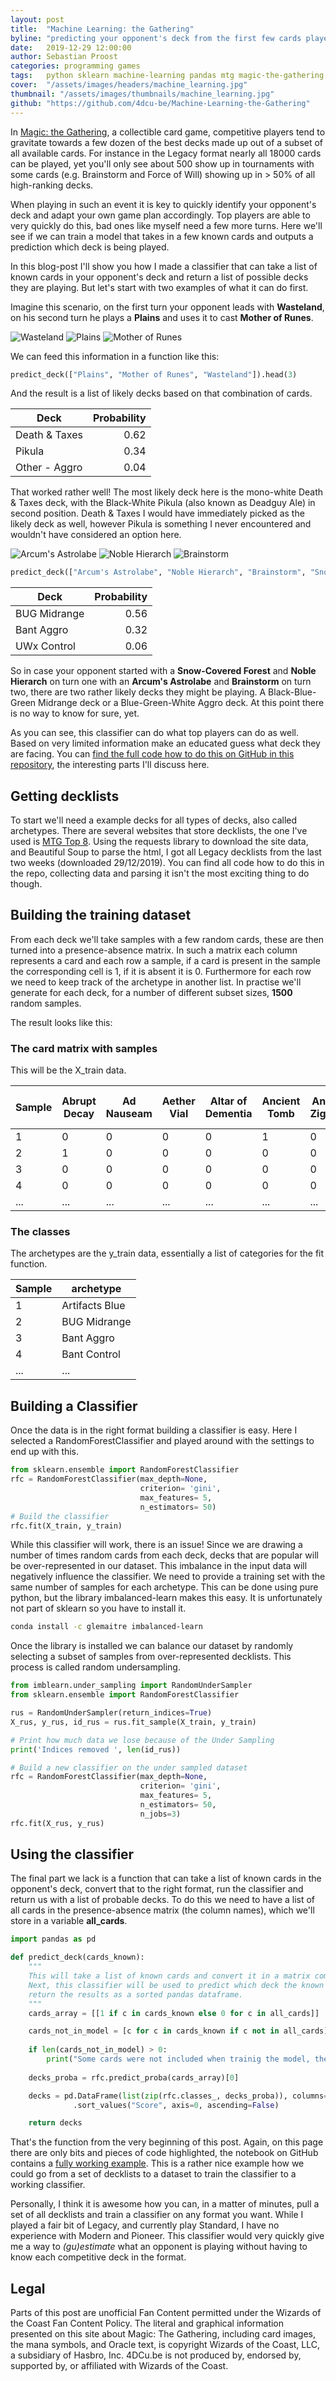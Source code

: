 ```yaml
---
layout: post
title:  "Machine Learning: the Gathering"
byline: "predicting your opponent's deck from the first few cards played"
date:   2019-12-29 12:00:00
author: Sebastian Proost
categories: programming games
tags:	python sklearn machine-learning pandas mtg magic-the-gathering
cover:  "/assets/images/headers/machine_learning.jpg"
thumbnail: "/assets/images/thumbnails/machine_learning.jpg"
github: "https://github.com/4dcu-be/Machine-Learning-the-Gathering"
---
```


In [Magic: the Gathering](https://magic.wizards.com/en), a collectible card game, competitive players tend to gravitate towards a few dozen of the best 
decks made up out of a subset of all available cards. For instance in the Legacy format nearly all 18000 cards can be 
played, yet you'll only see about 500 show up in tournaments with some cards (e.g. Brainstorm and Force of Will) showing up 
in > 50% of all high-ranking decks.

When playing in such an event it is key to quickly identify your opponent's deck and adapt your own game plan 
accordingly. Top players are able to very quickly do this, bad ones like myself need a few more turns. Here we'll see 
if we can train a model that takes in a few known cards and outputs a prediction which deck is being played.

In this blog-post I'll show you how I made a classifier that can take a list of known cards in your opponent's deck and
return a list of possible decks they are playing. But let's start with two examples of what it can do first.

Imagine this scenario, on the first turn your opponent leads with **Wasteland**, on his second turn he plays a
**Plains** and uses it to cast **Mother of Runes**.

<div class="gallery-3-col" markdown="1">

![Wasteland](/assets/posts/2019-12-29-Magic-the-Gathering/cards/wasteland.jpg "Wasteland")
![Plains](/assets/posts/2019-12-29-Magic-the-Gathering/cards/plains.jpg "Plains")
![Mother of Runes](/assets/posts/2019-12-29-Magic-the-Gathering/cards/mother-of-runes.jpg "Mother of Runes")

</div>

We can feed this information in a function like this:

```python
predict_deck(["Plains", "Mother of Runes", "Wasteland"]).head(3)
```

And the result is a list of likely decks based on that combination of cards.

| Deck          | Probability |
|---------------|------------:|
| Death & Taxes | 0.62        |
| Pikula        | 0.34        |
| Other - Aggro | 0.04        |

That worked rather well! The most likely deck here is the mono-white Death & Taxes deck, with the Black-White Pikula
(also known as Deadguy Ale) in second position. Death & Taxes I would have immediately picked as the likely deck as 
well, however Pikula is something I never encountered and wouldn't have considered an option here. 

<div class="gallery-3-col" markdown="1">

![Arcum's Astrolabe](/assets/posts/2019-12-29-Magic-the-Gathering/cards/arcum-s-astrolabe.jpg "Arcum's Astrolabe")
![Noble Hierarch](/assets/posts/2019-12-29-Magic-the-Gathering/cards/noble-hierarch.jpg "Noble Hierarch")
![Brainstorm](/assets/posts/2019-12-29-Magic-the-Gathering/cards/brainstorm.jpg "Brainstorm")

</div>

```python
predict_deck(["Arcum's Astrolabe", "Noble Hierarch", "Brainstorm", "Snow-Covered Forest"]).head(3)
```

| Deck          | Probability |
|---------------|------------:|
| BUG Midrange  | 0.56        |
| Bant Aggro    | 0.32        |
| UWx Control   | 0.06        |

So in case your opponent started with a **Snow-Covered Forest** and **Noble Hierarch** on turn one with an 
**Arcum's Astrolabe** and **Brainstorm** on turn two, there are two rather likely decks they might be playing. A 
Black-Blue-Green Midrange deck or a Blue-Green-White Aggro deck. At this point there is no way to know for sure, yet.

As you can see, this classifier can do what top players can do as well. Based on very limited information make an 
educated guess what deck they are facing. You can [find the full code how to do this on GitHub in 
this repository](https://github.com/4dcu-be/Machine-Learning-the-Gathering), the
interesting parts I'll discuss here.

## Getting decklists

To start we'll need a example decks for all types of decks, also called archetypes. There are several websites that
store decklists, the one I've used is [MTG Top 8](http://www.mtgtop8.com/). Using the requests library to download the
site data, and Beautiful Soup to parse the html, I got all Legacy decklists from the last two weeks 
(downloaded 29/12/2019). You can find all code how to do this in the repo, collecting data and parsing it isn't the
most exciting thing to do though.

## Building the training dataset

From each deck we'll take samples with a few random cards, these are then turned into a presence-absence matrix. In such
a matrix each column represents a card and each row a sample, if a card is present in the sample the corresponding cell
is 1, if it is absent it is 0. Furthermore for each row we need to keep track of the archetype in another list. In 
practise we'll generate for each deck, for a number of different subset sizes, **1500** random samples.

The result looks like this:

### The card matrix with samples

This will be the X_train data.

| Sample | Abrupt Decay | Ad Nauseam | Aether Vial | Altar of Dementia | Ancient Tomb | Ancient Ziggurat | Angrath's Rampage | Animate Dead | ... | Watcher for Tomorrow | Waterlogged Grove | Wayward Servant | Whirlpool Rider | Wildborn Preserver | Windswept Heath | Wirewood Symbiote | Wishclaw Talisman | Wooded Foothills | Young Pyromancer |
|--------|--------------|------------|-------------|-------------------|--------------|------------------|-------------------|--------------|-----|----------------------|-------------------|-----------------|-----------------|--------------------|-----------------|-------------------|-------------------|------------------|------------------|
| 1      | 0            | 0          | 0           | 0                 | 1            | 0                | 0                 | 0            | ... | 0                    | 0                 | 0               | 0               | 0                  | 0               | 0                 | 0                 | 0                | 0                |
| 2      | 1            | 0          | 0           | 0                 | 0            | 0                | 0                 | 0            | ... | 0                    | 0                 | 0               | 0               | 0                  | 0               | 0                 | 0                 | 0                | 0                |
| 3      | 0            | 0          | 0           | 0                 | 0            | 0                | 0                 | 0            | ... | 0                    | 0                 | 0               | 0               | 0                  | 1               | 0                 | 0                 | 1                | 0                |
| 4      | 0            | 0          | 0           | 0                 | 0            | 0                | 0                 | 0            | ... | 0                    | 0                 | 0               | 0               | 0                  | 0               | 0                 | 0                 | 0                | 0                |
| ...    | ...          | ...        | ...         | ...               | ...          | ...              | ...               | ...          | ... | ...                  | ...               | ...             | ...             | ...                | ...             | ...               | ...               | ...              | ...              |

### The classes

The archetypes are the y_train data, essentially a list of categories for the fit function.

| Sample | archetype      |
|--------|----------------|
| 1      | Artifacts Blue |
| 2      | BUG Midrange   |
| 3      | Bant Aggro     |
| 4      | Bant Control   |
| ...    | ...            |

## Building a Classifier

Once the data is in the right format building a classifier is easy. Here I selected a RandomForestClassifier and played
around with the settings to end up with this. 

```python
from sklearn.ensemble import RandomForestClassifier
rfc = RandomForestClassifier(max_depth=None, 
                             criterion= 'gini', 
                             max_features= 5, 
                             n_estimators= 50)
# Build the classifier
rfc.fit(X_train, y_train)
```

While this classifier will work, there is an issue! Since we are drawing a number of times random cards from each deck,
decks that are popular will be over-represented in our dataset. This imbalance in the input data will negatively 
influence the classifier. We need to provide a training set with the same number of samples for each archetype. This can
be done using pure python, but the library imbalanced-learn makes this easy. It is unfortunately not part of sklearn
so you have to install it.

```bash
conda install -c glemaitre imbalanced-learn
```

Once the library is installed we can balance our dataset by randomly selecting a subset of samples from over-represented
decklists. This process is called random undersampling.

```python
from imblearn.under_sampling import RandomUnderSampler
from sklearn.ensemble import RandomForestClassifier

rus = RandomUnderSampler(return_indices=True)
X_rus, y_rus, id_rus = rus.fit_sample(X_train, y_train)

# Print how much data we lose because of the Under Sampling
print('Indices removed ', len(id_rus))

# Build a new classifier on the under sampled dataset
rfc = RandomForestClassifier(max_depth=None, 
                             criterion= 'gini', 
                             max_features= 5, 
                             n_estimators= 50,
                             n_jobs=3)
rfc.fit(X_rus, y_rus)
```

## Using the classifier

The final part we lack is a function that can take a list of known cards in the opponent's deck, convert that to the 
right format, run the classifier and return us with a list of probable decks. To do this we need to have a list of all
cards in the presence-absence matrix (the column names), which we'll store in a variable **all_cards**. 

```python
import pandas as pd

def predict_deck(cards_known):
    """
    This will take a list of known cards and convert it in a matrix compatible with the classifier.
    Next, this classifier will be used to predict which deck the known cards are coming from and 
    return the results as a sorted pandas dataframe.
    """
    cards_array = [[1 if c in cards_known else 0 for c in all_cards]]

    cards_not_in_model = [c for c in cards_known if c not in all_cards]
    
    if len(cards_not_in_model) > 0:
        print("Some cards were not included when trainig the model, these will be ignored: %s" % ','.join(cards_not_in_model))
    
    decks_proba = rfc.predict_proba(cards_array)[0]

    decks = pd.DataFrame(list(zip(rfc.classes_, decks_proba)), columns=["Deck", "Score"])\
              .sort_values("Score", axis=0, ascending=False)

    return decks
```   

That's the function from the very beginning of this post. Again, on this page there are only bits and pieces of code 
highlighted, the notebook on GitHub contains a [fully working example](https://github.com/4dcu-be/Machine-Learning-the-Gathering).
This is a rather nice example how we could go from a set of decklists to a dataset to train the classifier to a working
classifier.

Personally, I think it is awesome how you can, in a matter of minutes, pull a set of all decklists and train a 
classifier on any format you want. While I played a fair bit of Legacy, and currently play Standard, I have no 
experience with Modern and Pioneer. This classifier would very quickly give me a way to *(gu)estimate* what an 
opponent is playing without having to know each competitive deck in the format.

## Legal

Parts of this post are unofficial Fan Content permitted under the Wizards of the Coast Fan Content Policy. The literal 
and graphical information presented on this site about Magic: The Gathering, including card images, the mana symbols, 
and Oracle text, is copyright Wizards of the Coast, LLC, a subsidiary of Hasbro, Inc. 4DCu.be is not produced by, 
endorsed by, supported by, or affiliated with Wizards of the Coast.
